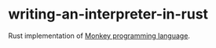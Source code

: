 # writing-an-interpreter-in-rust

Rust implementation of [Monkey programming language](https://monkeylang.org).
